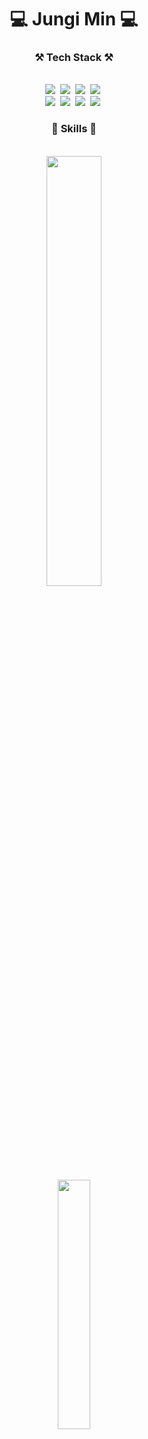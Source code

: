 <div align="center">
  <h1>💻 Jungi Min 💻</h1>
</div>
<h3 align="center">⚒️ Tech Stack ⚒️</h3>
<br/>
<div align="center">
  <img src="https://img.shields.io/badge/Typescript-3178C6?style=flat-square&logo=Typescript&logoColor=white"/>&nbsp 
  <img src="https://img.shields.io/badge/Figma-F24E1E?style=flat-square&logo=Figma&logoColor=white"/>&nbsp
  <img src="https://img.shields.io/badge/Docker-2496ED?style=flat-square&logo=Docker&logoColor=white"/></a>&nbsp 
  <img src="https://img.shields.io/badge/Nginx-009639?style=flat-square&logo=Nginx&logoColor=white"/></a>&nbsp 
  <br/>
  <img src="https://img.shields.io/badge/Swift-FA7343?style=for-the-badge&logo=swift&logoColor=white"/>&nbsp
  <img src="https://img.shields.io/badge/Next.js-000?logo=nextdotjs&logoColor=fff&style=for-the-badge"/>&nbsp
  <img src="https://img.shields.io/badge/React-20232A?style=for-the-badge&logo=react&logoColor=61DAFB"/>&nbsp
  <img src="https://img.shields.io/badge/Amazon_AWS-FF9900?style=for-the-badge&logo=amazonaws&logoColor=white"/>&nbsp
</div>
<h3 align="center">🚀 Skills 🚀</h3>
<br/>
<div align="center">
<div>
  <img src="https://github-readme-stats.vercel.app/api?username=c0da3n&show_icons=true&theme=tokyonight" width="42%"/>  
</div>
<div>
  <img src="https://github-readme-stats.vercel.app/api/top-langs/?username=c0da3n&exclude_repo=dkssud8150.github.io&layout=compact&theme=tokyonight" width="32%"/>
</div>
</div>

